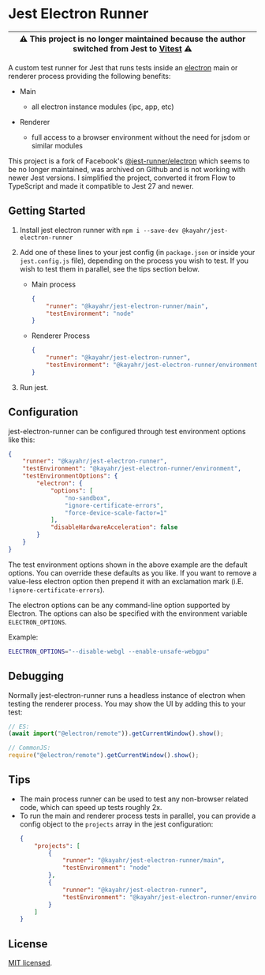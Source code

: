 # Jest Electron Runner

| :warning: This project is no longer maintained because the author switched from Jest to [Vitest](https://vitest.dev/) :warning: |
| ------------------------------------------------------------------------------------------------------------------------------- |

A custom test runner for Jest that runs tests inside an [electron](https://electronjs.org/) main or renderer process providing the following benefits:

- Main
  - all electron instance modules (ipc, app, etc)

- Renderer
  - full access to a browser environment without the need for jsdom or similar modules

This project is a fork of Facebook's [@jest-runner/electron](https://github.com/facebook-atom/jest-electron-runner) which seems to be no longer maintained, was archived on Github and is not working with newer Jest versions. I simplified the project, converted it from Flow to TypeScript and made it compatible to Jest 27 and newer.


## Getting Started

1. Install jest electron runner with `npm i --save-dev @kayahr/jest-electron-runner`
2. Add one of these lines to your jest config (in `package.json` or inside your `jest.config.js` file), depending on the process you wish to test. If you wish to test them in parallel, see the tips section below.

    - Main process
        ```json
        {
            "runner": "@kayahr/jest-electron-runner/main",
            "testEnvironment": "node"
        }
        ```
    - Renderer Process
        ```json
        {
            "runner": "@kayahr/jest-electron-runner",
            "testEnvironment": "@kayahr/jest-electron-runner/environment"
        }
        ```
3. Run jest.

## Configuration

jest-electron-runner can be configured through test environment options like this:

```json
{
    "runner": "@kayahr/jest-electron-runner",
    "testEnvironment": "@kayahr/jest-electron-runner/environment",
    "testEnvironmentOptions": {
        "electron": {
            "options": [
                "no-sandbox",
                "ignore-certificate-errors",
                "force-device-scale-factor=1"
            ],
            "disableHardwareAcceleration": false
        }
    }
}
```

The test environment options shown in the above example are the default options. You can override these defaults as you like. If you want to remove a value-less electron option then prepend it with an exclamation mark (i.E. `!ignore-certificate-errors`).

The electron options can be any command-line option supported by Electron. The options can also be specified with the environment variable `ELECTRON_OPTIONS`.

Example:

```sh
ELECTRON_OPTIONS="--disable-webgl --enable-unsafe-webgpu"
```

## Debugging
Normally jest-electron-runner runs a headless instance of electron when testing the renderer process. You may show the UI by adding this to your test:
```js
// ES:
(await import("@electron/remote")).getCurrentWindow().show();

// CommonJS:
require("@electron/remote").getCurrentWindow().show();
```

## Tips
- The main process runner can be used to test any non-browser related code, which can speed up tests roughly 2x.
- To run the main and renderer process tests in parallel, you can provide a config object to the `projects` array in the jest configuration:
    ```json
    {
        "projects": [
            {
                "runner": "@kayahr/jest-electron-runner/main",
                "testEnvironment": "node"
            },
            {
                "runner": "@kayahr/jest-electron-runner",
                "testEnvironment": "@kayahr/jest-electron-runner/environment"
            }
        ]
    }
    ```

## License

[MIT licensed](./LICENSE.md).
